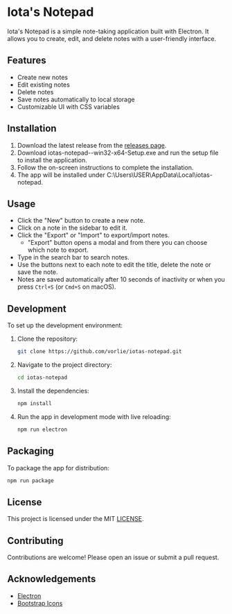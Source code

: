 # Iota's Notepad

Iota's Notepad is a simple note-taking application built with Electron. It allows you to create, edit, and delete notes with a user-friendly interface.

## Features

- Create new notes
- Edit existing notes
- Delete notes
- Save notes automatically to local storage
- Customizable UI with CSS variables

## Installation

1. Download the latest release from the [releases page](https://github.com/vorlie/iotas-notepad/releases).
2. Download iotas-notepad-<version>-win32-x64-Setup.exe and run the setup file to install the application.
3. Follow the on-screen instructions to complete the installation.
4. The app will be installed under C:\Users\USER\AppData\Local\iotas-notepad.

## Usage

- Click the "New" button to create a new note.
- Click on a note in the sidebar to edit it.
- Click the "Export" or "Import" to export/import notes.
    - "Export" button opens a modal and from there you can choose which note to export.
- Type in the search bar to search notes.
- Use the buttons next to each note to edit the title, delete the note or save the note.
- Notes are saved automatically after 10 seconds of inactivity or when you press `Ctrl+S` (or `Cmd+S` on macOS).

## Development

To set up the development environment:

1. Clone the repository:
    ```sh
    git clone https://github.com/vorlie/iotas-notepad.git
    ```
2. Navigate to the project directory:
    ```sh
    cd iotas-notepad
    ```
3. Install the dependencies:
    ```sh
    npm install
    ```
4. Run the app in development mode with live reloading:
    ```sh
    npm run electron
    ```

## Packaging

To package the app for distribution:
```sh
npm run package
```

## License

This project is licensed under the MIT [LICENSE](LICENSE).

## Contributing

Contributions are welcome! Please open an issue or submit a pull request.

## Acknowledgements

- [Electron](https://www.electronjs.org/)
- [Bootstrap Icons](https://icons.getbootstrap.com/)
